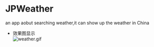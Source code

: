 # JPWeather
an app aobut searching weather,it can show up the weather in China
* 效果图显示  
![weather.gif](https://github.com/Jimmy6464/JPWeather/blob/master/weather.gif)

